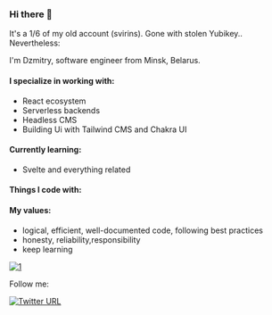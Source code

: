 ### Hi there 👋 

It's a 1/6 of my old account (svirins). Gone with stolen Yubikey.. Nevertheless:

<article class="markdown-body entry-content container-lg f5" itemprop="text">

I'm Dzmitry, software engineer from Minsk, Belarus. 

#### I specialize in working with:

*   React ecosystem 
*   Serverless backends
*   Headless CMS
*   Building Ui with Tailwind CMS and Chakra UI
  
#### Currently learning:
  
*   Svelte and everything related 
  
#### [](#things-i-code-with)Things I code with:
 

#### [](#my-values)My values:

*   logical, efficient, well-documented code, following best practices
*   honesty, reliability,responsibility
*   keep learning

[![1](https://camo.githubusercontent.com/313dc105b2276f660b164d156875cfdb85abf55ec451c8a561ce6f5afb31a917/68747470733a2f2f6769746875622d726561646d652d73746174732e76657263656c2e6170702f6170692f746f702d6c616e67732f3f757365726e616d653d73766972696e73267468656d653d626c75652d677265656e)](https://camo.githubusercontent.com/313dc105b2276f660b164d156875cfdb85abf55ec451c8a561ce6f5afb31a917/68747470733a2f2f6769746875622d726561646d652d73746174732e76657263656c2e6170702f6170692f746f702d6c616e67732f3f757365726e616d653d73766972696e73267468656d653d626c75652d677265656e)

Follow me:

[![Twitter URL](https://camo.githubusercontent.com/0c037a43f311d2330e248b92caecc4c77b8ac62d12af275f9f774e68173f9074/68747470733a2f2f696d672e736869656c64732e696f2f747769747465722f75726c3f6c6162656c3d73766972696e73267374796c653d736f6369616c2675726c3d6874747073253341253246253246747769747465722e636f6d25324653766972696e73)](https://camo.githubusercontent.com/0c037a43f311d2330e248b92caecc4c77b8ac62d12af275f9f774e68173f9074/68747470733a2f2f696d672e736869656c64732e696f2f747769747465722f75726c3f6c6162656c3d73766972696e73267374796c653d736f6369616c2675726c3d6874747073253341253246253246747769747465722e636f6d25324653766972696e73)

</article>
